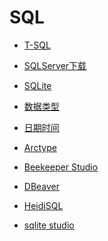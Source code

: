 # SQL


<div id = "首"></div>
<script src = "../js/首.js"></script>


* [T-SQL](https://docs.microsoft.com/zh-cn/sql/t-sql/language-reference)
* [SQLServer下载](https://www.microsoft.com/zh-cn/sql-server/sql-server-downloads)


* [SQLite](https://www.sqlite.org/index.html)
* [数据类型](https://www.sqlite.org/datatype3.html)
* [日期时间](https://www.sqlite.org/lang_datefunc.html)
* [Arctype](https://arctype.com/)
* [Beekeeper Studio](https://www.beekeeperstudio.io/)
* [DBeaver](https://dbeaver.io/)
* [HeidiSQL](https://www.heidisql.com/)
* [sqlite studio](https://www.sqlitestudio.pl/)
